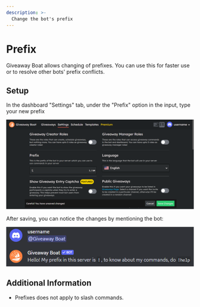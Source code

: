 ```yaml
---
description: >-
  Change the bot's prefix
---
```

# Prefix

Giveaway Boat allows changing of prefixes. You can use this for faster use or to resolve other bots' prefix conflicts.

## Setup

In the dashboard "Settings" tab, under the "Prefix" option in the input, type your new prefix

![Prefix](/assets/basics/setup/prefix.png)

After saving, you can notice the changes by mentioning the bot:

![Mention Prefix](/assets/basics/setup/prefix-mention.png)

## Additional Information

- Prefixes does not apply to slash commands.
